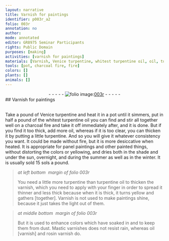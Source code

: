 ```yaml
---
layout: narrative
title: Varnish for paintings
identifier: p003r_a2
folio: 003r
annotation: no
author:
mode: annotated
editor: GR8975 Seminar Participants
rights: Public Domain
purposes: [making]
activities: [varnish for paintings]
materials: [Varnish, Venice turpentine, whitest turpentine oil, oil, turpentine, turpentine oil, varnish, Mastic varnish, oil varnish, rosin varnish]
tools: [pot, charcoal fire, fire]
colors: []
plants: []
animals: []
---
```


 <div class="folio" align="center">- - - - - <a href="http://gallica.bnf.fr/ark:/12148/btv1b10500001g/f11.image" target="_blank"><img src="https://cu-mkp.github.io/GR8975-edition/assets/photo-icon.png" alt="folio image: " style="display:inline-block; margin-bottom:-3px;"/>003r</a> - - - - - </div> 
## <span class="material">Varnish</span> for paintings

 <span class="activity"></span>  
 Take a <span class="unit">pound</span> of <span class="material">Venice turpentine</span> and heat it in a <span class="tool">pot</span> until it simmers, put in half a <span class="unit">pound</span> of the <span class="material_format"><span class="material">whitest turpentine oil</span> you can find</span> and stir all together well on a <span class="tool">charcoal fire</span> and take it off immediately after, and it is done. But if you find it too thick, add more <span class="material">oil</span>, whereas if it is too clear, you can thicken it by putting a little <span class="material">turpentine</span>. And so you will give it whatever consistency you want. It could be made without <span class="tool">fire</span>, but it is more desiccative when heated. It is appropriate for panel paintings and other painted things, without distorting the colors or yellowing, and dries both in the shade and under the sun, overnight, and during the summer as well as in the winter. It is usually sold 15 sols a <span class="unit">pound</span>.
 
> *at left bottom  margin of folio 003r*
> 
> You need a little more <span class="material">turpentine</span> than <span class="material">turpentine oil</span> to thicken the <span class="material">varnish</span>, which you need to apply with your finger in order to spread it thinner and less thick because when it is thick, it turns yellow and gathers [together]. <span class="material">Varnish</span> is not used to make paintings shine, because it just takes the light out of them.
 
> *at middle bottom  margin of folio 003r*
> 
> But it is used to enhance colors which have soaked in and to keep them from dust. <span class="material">Mastic varnish</span>es does not resist rain, whereas <span class="material">oil [varnish]</span> and <span class="material">rosin varnish</span> do.
 